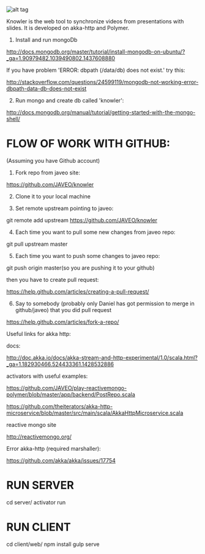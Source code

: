 ![alt tag](https://raw.github.com/JAVEO/knowler/master/docs/img/knowler.png)

Knowler is the web tool to synchronize videos from presentations with slides. It is developed on akka-http and Polymer.

1. Install and run mongoDb

http://docs.mongodb.org/master/tutorial/install-mongodb-on-ubuntu/?_ga=1.90979482.1039490802.1437608880

If you have problem 'ERROR: dbpath (/data/db) does not exist.' try this:

http://stackoverflow.com/questions/24599119/mongodb-not-working-error-dbpath-data-db-does-not-exist

2. Run mongo and create db called 'knowler':

http://docs.mongodb.org/manual/tutorial/getting-started-with-the-mongo-shell/

FLOW OF WORK WITH GITHUB:
=========================

(Assuming you have Github account)

1. Fork repo from javeo site:

https://github.com/JAVEO/knowler

2. Clone it to your local machine

3. Set remote upstream pointing to javeo:

git remote add upstream https://github.com/JAVEO/knowler

4. Each time you want to pull some new changes from javeo repo:

git pull upstream master

5. Each time you want to push some changes to javeo repo:

git push origin master(so you are pushing it to your github)

then you have to create pull request:

https://help.github.com/articles/creating-a-pull-request/

6. Say to somebody (probably only Daniel has got permission to merge in github/javeo) that you did pull request

https://help.github.com/articles/fork-a-repo/

Useful links for akka http:

docs:

http://doc.akka.io/docs/akka-stream-and-http-experimental/1.0/scala.html?_ga=1.182930466.524433361.1428532886

activators with useful examples:

https://github.com/JAVEO/play-reactivemongo-polymer/blob/master/app/backend/PostRepo.scala

https://github.com/theiterators/akka-http-microservice/blob/master/src/main/scala/AkkaHttpMicroservice.scala

reactive mongo site

http://reactivemongo.org/

Error akka-http (required marshaller):

https://github.com/akka/akka/issues/17754


RUN SERVER
===============
cd server/
activator run

RUN CLIENT
==============
cd client/web/
npm install
gulp serve
